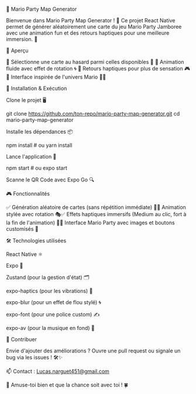 🎲 Mario Party Map Generator

Bienvenue dans Mario Party Map Generator ! 🎉 Ce projet React Native permet de générer aléatoirement une carte du jeu Mario Party Jamboree avec une animation fun et des retours haptiques pour une meilleure immersion. 🚀

📸 Aperçu

🔹 Sélectionne une carte au hasard parmi celles disponibles 🎰
🔹 Animation fluide avec effet de rotation 🌀
🔹 Retours haptiques pour plus de sensation 🎮
🔹 Interface inspirée de l'univers Mario 🍄✨

🚀 Installation & Exécution

Clone le projet 🖥️

git clone https://github.com/ton-repo/mario-party-map-generator.git
cd mario-party-map-generator

Installe les dépendances 📦

npm install  # ou yarn install

Lance l'application 📱

npm start  # ou expo start

Scanne le QR Code avec Expo Go 🔍

🎮 Fonctionnalités

✅ Génération aléatoire de cartes (sans répétition immédiate) 🔄✅ Animation stylée avec rotation 🎭✅ Effets haptiques immersifs (Medium au clic, fort à la fin de l'animation) 📳✅ Interface Mario Party avec images et boutons customisés 🏁

🛠️ Technologies utilisées

React Native ⚛️

Expo 🚀

Zustand (pour la gestion d'état) 🗂️

expo-haptics (pour les vibrations) 📳

expo-blur (pour un effet de flou stylé) 🌀

expo-font (pour une police custom) ✍️

expo-av (pour la musique en fond) 🎵

🤝 Contribuer

Envie d'ajouter des améliorations ? Ouvre une pull request ou signale un bug via les issues ! 🛠️✨

📫 Contact : Lucas.narguet451@gmail.com

🎊 Amuse-toi bien et que la chance soit avec toi ! 🍀

